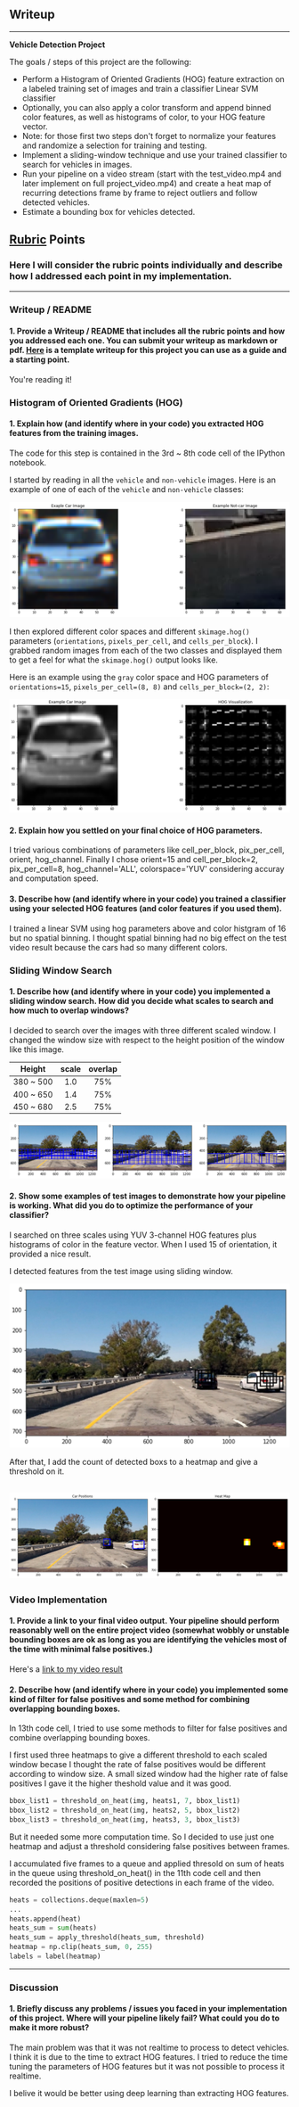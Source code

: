 ## Writeup 
---

**Vehicle Detection Project**

The goals / steps of this project are the following:

* Perform a Histogram of Oriented Gradients (HOG) feature extraction on a labeled training set of images and train a classifier Linear SVM classifier
* Optionally, you can also apply a color transform and append binned color features, as well as histograms of color, to your HOG feature vector. 
* Note: for those first two steps don't forget to normalize your features and randomize a selection for training and testing.
* Implement a sliding-window technique and use your trained classifier to search for vehicles in images.
* Run your pipeline on a video stream (start with the test_video.mp4 and later implement on full project_video.mp4) and create a heat map of recurring detections frame by frame to reject outliers and follow detected vehicles.
* Estimate a bounding box for vehicles detected.

[//]: # (Image References)
[image1]: ./output_images/car_not_car.png
[image2]: ./output_images/HOG_example.png
[image3]: ./output_images/sliding_windows.png
[image4]: ./output_images/sliding_window.png
[image5]: ./output_images/bboxes_and_heat.png
[image6]: ./output_images/labels_map.png
[image7]: ./output_images/output_bboxes.png
[video1]: ./project_video.mp4

## [Rubric](https://review.udacity.com/#!/rubrics/513/view) Points
### Here I will consider the rubric points individually and describe how I addressed each point in my implementation.  

---
### Writeup / README

#### 1. Provide a Writeup / README that includes all the rubric points and how you addressed each one.  You can submit your writeup as markdown or pdf.  [Here](https://github.com/udacity/CarND-Vehicle-Detection/blob/master/writeup_template.md) is a template writeup for this project you can use as a guide and a starting point.  

You're reading it!

### Histogram of Oriented Gradients (HOG)

#### 1. Explain how (and identify where in your code) you extracted HOG features from the training images.

The code for this step is contained in the 3rd ~ 8th code cell of the IPython notebook.

I started by reading in all the `vehicle` and `non-vehicle` images.  Here is an example of one of each of the `vehicle` and `non-vehicle` classes:

![alt text][image1]

I then explored different color spaces and different `skimage.hog()` parameters (`orientations`, `pixels_per_cell`, and `cells_per_block`).  I grabbed random images from each of the two classes and displayed them to get a feel for what the `skimage.hog()` output looks like.

Here is an example using the `gray` color space and HOG parameters of `orientations=15`, `pixels_per_cell=(8, 8)` and `cells_per_block=(2, 2)`:


![alt text][image2]

#### 2. Explain how you settled on your final choice of HOG parameters.

I tried various combinations of parameters like cell_per_block, pix_per_cell, orient, hog_channel. Finally I chose orient=15 and cell_per_block=2, pix_per_cell=8, hog_channel='ALL', colorspace='YUV' considering accuray and computation speed.

#### 3. Describe how (and identify where in your code) you trained a classifier using your selected HOG features (and color features if you used them).

I trained a linear SVM using hog parameters above and color histgram of 16 but no spatial binning. I thought spatial binning had no big effect on the test video result because the cars had so many different colors.

### Sliding Window Search

#### 1. Describe how (and identify where in your code) you implemented a sliding window search.  How did you decide what scales to search and how much to overlap windows?

I decided to search over the images with three different scaled window. I changed the window size with respect to the height position of the window like this image.

| Height    | scale | overlap |
|:---------:|:-----:|:-------:|
| 380 ~ 500 | 1.0   | 75%     |
| 400 ~ 650 | 1.4   | 75%     |
| 450 ~ 680 | 2.5   | 75%     |



![alt text][image3]

#### 2. Show some examples of test images to demonstrate how your pipeline is working.  What did you do to optimize the performance of your classifier?

I searched on three scales using YUV 3-channel HOG features plus histograms of color in the feature vector. When I used 15 of orientation, it provided a nice result.  

I detected features from the test image using sliding window.

![alt text][image4]

After that, I add the count of detected boxs to a heatmap and give a threshold on it.

![alt text][image5]
---

### Video Implementation

#### 1. Provide a link to your final video output.  Your pipeline should perform reasonably well on the entire project video (somewhat wobbly or unstable bounding boxes are ok as long as you are identifying the vehicles most of the time with minimal false positives.)
Here's a [link to my video result](./project_output.mp4)


#### 2. Describe how (and identify where in your code) you implemented some kind of filter for false positives and some method for combining overlapping bounding boxes.

In 13th code cell, I tried to use some methods to filter for false positives and combine overlapping bounding boxes.

I first used three heatmaps to give a different threshold to each scaled window  becase I thought the rate of false positives would be different according to window size. A small sized window had the higher rate of false positives I gave it the higher theshold value and it was good.

```python
bbox_list1 = threshold_on_heat(img, heats1, 7, bbox_list1) 
bbox_list2 = threshold_on_heat(img, heats2, 5, bbox_list2)
bbox_list3 = threshold_on_heat(img, heats3, 3, bbox_list3)
```

But it needed some more computation time. So I decided to use just one heatmap and adjust a threshold considering false positives between frames.

I accumulated five frames to a queue and applied thresold on sum of heats in the queue using threshold_on_heat() in the 11th code cell and then recorded the positions of positive detections in each frame of the video.

```python
heats = collections.deque(maxlen=5)
...
heats.append(heat)
heats_sum = sum(heats)
heats_sum = apply_threshold(heats_sum, threshold)   
heatmap = np.clip(heats_sum, 0, 255)
labels = label(heatmap)
```


---

### Discussion

#### 1. Briefly discuss any problems / issues you faced in your implementation of this project.  Where will your pipeline likely fail?  What could you do to make it more robust?

The main problem was that it was not realtime to process to detect vehicles. I think it is due to the time to extract HOG features. I tried to reduce the time tuning the parameters of HOG features but it was not possible to process it realtime. 

I belive it would be better using deep learning than extracting HOG features.
